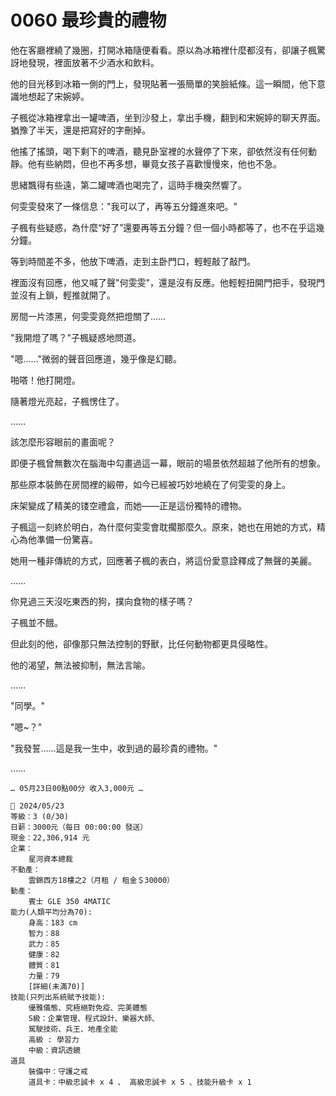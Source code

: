 # 0060 最珍貴的禮物

他在客廳裡繞了幾圈，打開冰箱隨便看看。原以為冰箱裡什麼都沒有，卻讓子楓驚訝地發現，裡面放著不少酒水和飲料。

他的目光移到冰箱一側的門上，發現貼著一張簡單的笑臉紙條。這一瞬間，他下意識地想起了宋婉婷。

子楓從冰箱裡拿出一罐啤酒，坐到沙發上，拿出手機，翻到和宋婉婷的聊天界面。猶豫了半天，還是把寫好的字刪掉。

他搖了搖頭，喝下剩下的啤酒，聽見卧室裡的水聲停了下來，卻依然沒有任何動靜。他有些納悶，但也不再多想，畢竟女孩子喜歡慢慢來，他也不急。

思緒飄得有些遠，第二罐啤酒也喝完了，這時手機突然響了。

何雯雯發來了一條信息："我可以了，再等五分鐘進來吧。"

子楓有些疑惑，為什麼“好了”還要再等五分鐘？但一個小時都等了，也不在乎這幾分鐘。

等到時間差不多，他放下啤酒，走到主卧門口，輕輕敲了敲門。

裡面沒有回應，他又喊了聲"何雯雯"，還是沒有反應。他輕輕扭開門把手，發現門並沒有上鎖，輕推就開了。

房間一片漆黑，何雯雯竟然把燈關了……

"我開燈了嗎？"子楓疑惑地問道。

"嗯……"微弱的聲音回應道，幾乎像是幻聽。

啪嗒！他打開燈。

隨著燈光亮起，子楓愣住了。

……

該怎麼形容眼前的畫面呢？

即便子楓曾無數次在腦海中勾畫過這一幕，眼前的場景依然超越了他所有的想象。

那些原本裝飾在房間裡的緞帶，如今已經被巧妙地繞在了何雯雯的身上。

床架變成了精美的镂空禮盒，而她——正是這份獨特的禮物。

子楓這一刻終於明白，為什麼何雯雯會耽擱那麼久。原來，她也在用她的方式，精心為他準備一份驚喜。

她用一種非傳統的方式，回應著子楓的表白，將這份愛意詮釋成了無聲的美麗。

……

你見過三天沒吃東西的狗，撲向食物的樣子嗎？

子楓並不餓。

但此刻的他，卻像那只無法控制的野獸，比任何動物都更具侵略性。

他的渴望，無法被抑制，無法言喻。

……

"同學。"

"嗯~？"

"我發誓……這是我一生中，收到過的最珍貴的禮物。"

……

`… 05月23日00點00分 收入3,000元 …`

```
📰 2024/05/23
等級：3 (0/30)
日薪：3000元（每日 00:00:00 發送）
現金：22,306,914 元
企業：
    星河資本總裁
不動產：
    雲錦西方18樓之2（月租 / 租金＄30000）
動產：
    賓士 GLE 350 4MATIC
能力(人類平均分為70):
    身高：183 cm
    智力：88
    武力：85
    健康：82
    體質：81
    力量：79
    [詳細(未滿70)]
技能(只列出系統賦予技能):
    優雅儀態、究極絕對免疫、完美體態
    S級：企業管理、程式設計、樂器大師、
    駕駛技術、兵王、地產全能
    高級 : 學習力
    中級：資訊透鏡
道具
    裝備中：守護之戒
    道具卡：中級忠誠卡 x 4 、 高級忠誠卡 x 5 、技能升級卡 x 1

```